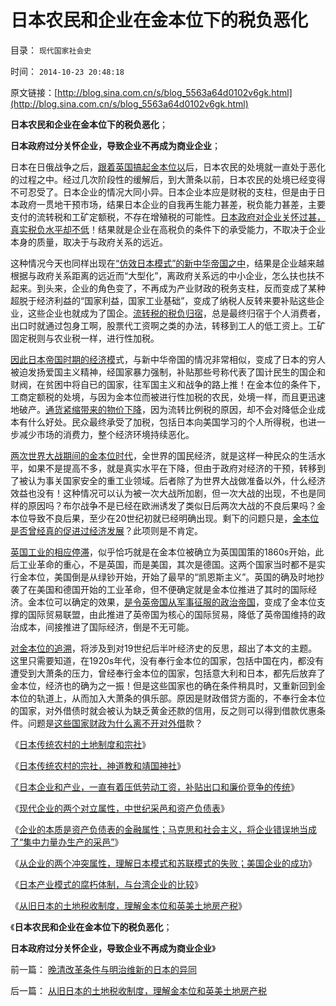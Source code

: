# 日本农民和企业在金本位下的税负恶化

目录： `现代国家社会史` 

时间： `2014-10-23 20:48:18` 

原文链接：[http://blog.sina.com.cn/s/blog_5563a64d0102v6gk.html](http://blog.sina.com.cn/s/blog_5563a64d0102v6gk.html)

**日本农民和企业在金本位下的税负恶化**；

**日本政府过分关怀企业，导致企业不再成为商业企业**；

日本在日俄战争之后，[跟着英国搞起金本位以](../../../2014/4/13/贸易归宿定理解释的金本位和二次大战.md)后，日本农民的处境就一直处于恶化的过程之中。经过几次阶段性的缓解后，到大萧条以前，日本农民的处境已经变得不可忍受了。日本企业的情况大同小异。日本企业本应是财税的支柱，但是由于日本政府一贯地干预市场，结果日本企业的自我再生能力甚差，税负能力甚差，主要支付的流转税和工矿定额税，不存在增殖税的可能性。[日本政府对企业关怀过甚，真实税负水平却不低](../../../2014/10/17/日本传统农村，企业和黑社会暴力团之间关系.md)！结果就是企业在高税负的条件下的承受能力，不取决于企业本身的质量，取决于与政府关系的远近。

这种情况今天也同样出现在[“仿效日本模式”的新中华帝国之中](../../../2013/11/20/三中全会“日本模式”的改革意向,双轨制之“永远不死”的充要条件.md)，结果是企业越来越根据与政府关系距离的远近而“大型化”，离政府关系远的中小企业，怎么扶也扶不起来。到头来，企业的角色变了，不再成为产业财政的税务支柱，反而变成了某种超脱于经济利益的“国家利益，国家工业基础”，变成了纳税人反转来要补贴这些企业，这些企业也就成为了国企。[流转税的税负归宿](../../../2013/11/2/财产税不是直接税，冲突了流动性定律，税负归宿于“最贫困的自立者”.md)，总是最终归宿于个人消费者，出口时就通过包身工啊，股票代工资啊之类的办法，转移到工人的低工资上。工矿固定税则与农业税一样，进行性加税。

[因此日本帝国时期的经济模](../../../2009/12/9/日本帝国是中国人最熟悉的社会.md)式，与新中华帝国的情况非常相似，变成了日本的穷人被迫发扬爱国主义精神，经国家暴力强制，补贴那些号称代表了国计民生的国企和财阀，在贫困中将自已的国家，往军国主义和战争的路上推！在金本位的条件下，工商定额税的处境，与因为金本位而被进行性加税的农民，处境一样，而且更迅速地破产。[通货紧缩带来的物价下降](../../../2009/5/8/主流经济学界的通货紧缩概念是混乱的.md)，因为流转比例税的原因，却不会对降低企业成本有什么好处。民众最终承受了加税，包括日本向美国学习的个人所得税，也进一步减少市场的消费力，整个经济环境持续恶化。

[两次世界大战期间的金本位时代](../../../2014/2/25/金本位制度下的进行性加税直到崩溃，大萧条，明朝.md)，全世界的国民经济，就是这样一种民众的生活水平，如果不是提高不多，就是真实水平在下降，但由于政府对经济的干预，转移到了被认为事关国家安全的重工业领域。后者除了为世界大战做准备以外，什么经济效益也没有！这种情况可以认为被一次大战所加剧，但一次大战的出现，不也是同样的原因吗？布尔战争不是已经在欧洲诱发了类似日后两次大战的不良后果吗？金本位导致不良后果，至少在20世纪初就已经明确出现。剩下的问题只是，[金本位是否曾经真的促进过经济发展](../../../2014/2/23/金本位之奥地利学派和熊彼特都是白痴，其他连白痴都不是！.md)？此项则是不肯定。

[英国工业的相应停滞](../../../2012/11/11/中国上市公司为什么不能分红？也没有优先股？.md)，似乎恰巧就是在金本位被确立为英国国策的1860s开始，此后工业革命的重心，不是英国，而是美国，其次是德国。这两个国家当时都不是实行金本位，美国倒是从绿钞开始，开始了最早的“凯恩斯主义”。英国的确及时地抄袭了在美国和德国开始的工业革命，但不便确定就是金本位推进了其时的国际经济。金本位可以确定的效果，[是令英帝国从军事征服的政治帝国](../../../2008/12/20/英殖民帝国终结，是经济理由.md)，变成了金本位支撑的国际贸易联盟，由此推进了英帝国为核心的国际贸易，降低了英帝国维持的政治成本，间接推进了国际经济，倒是不无可能。

[对金本位的追溯](../../../2014/2/22/让熊彼特分担张五常的谬误，金本位深远的传统观念.md)，将涉及到对19世纪后半叶经济史的反思，超出了本文的主题。这里只需要知道，在1920s年代，没有奉行金本位的国家，包括中国在内，都没有遭受到大萧条的压力，曾经奉行金本位的国家，包括意大利和日本，都先后放弃了金本位，经济也的确为之一振！但是这些国家也的确在条件稍具时，又重新回到金本位的轨道上，从而加入大萧条的俱乐部。原因是财政借贷方面的，不奉行金本位的国家，对外借债时就会被认为缺乏黄金还款的信用，反之则可以得到借款优惠条件。问题是[这些国家财政为什么离不开对外借](../../../2012/2/21/国际资本流动是假象,金本位不成立，货币战争也就不成立.md)款？

《[日本传统农村的土地制度和宗社](../../../2014/10/15/日本传统农村的土地制度和宗社.md)》

《[日本传统农村的宗社，神道教和靖国神社](../../../2014/10/16/日本传统农村的宗社，神道教和靖国神社.md)》

《[日本企业和产业，一直有着压低劳动工资，补贴出口和廉价竞争的传统](../../../2014/10/17/日本传统农村，企业和黑社会暴力团之间关系.md)》

《[现代企业的两个对立属性，中世纪采邑和资产负债表](../../../2014/10/18/现代企业的两个对立属性，中世纪采邑和资产负债表.md)》

《[企业的本质是资产负债表的金融属性；马克思和社会主义，将企业错误地当成了“集中力量办生产的采邑”](../../../2014/10/19/企业的本质是资产负债表的金融属性，科斯和熊彼特的错误.md)》

《[从企业的两个冲突属性，理解日本模式和苏联模式的失败；美国企业的成功](../../../2014/10/20/从企业的两个冲突属性，理解日本和苏联的失败，美国的成功.md)》

《[日本产业模式的腐朽体制，与台湾企业的比较](../../../2014/10/21/日本产业模式的腐朽体制，与台湾企业的比较.md)》

《[从旧日本的土地税收制度，理解金本位和英美土地房产税](../../../2014/10/22/从旧日本的土地税收制度，理解金本位和英美土地房产税.md)》

《**日本农民和企业在金本位下的税负恶化**；

**日本政府过分关怀企业，导致企业不再成为商业企业**》

前一篇： [晚清改革条件与明治维新的日本的异同](../../../2014/10/23/晚清改革条件与明治维新的日本的异同.md)

后一篇： [从旧日本的土地税收制度，理解金本位和英美土地房产税](../../../2014/10/22/从旧日本的土地税收制度，理解金本位和英美土地房产税.md)

